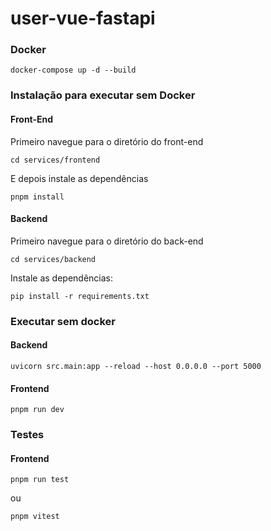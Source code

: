 # user-vue-fastapi

### Docker
```
docker-compose up -d --build
```

### Instalação para executar sem Docker

#### Front-End
Primeiro navegue para o diretório do front-end
```
cd services/frontend
```
E depois instale as dependências

```
pnpm install
```

#### Backend
Primeiro navegue para o diretório do back-end
```
cd services/backend
```
Instale as dependências: 
```
pip install -r requirements.txt
```
### Executar sem docker
#### Backend
```
uvicorn src.main:app --reload --host 0.0.0.0 --port 5000
```
#### Frontend
```
pnpm run dev
```
### Testes
#### Frontend
```
pnpm run test
```
ou
```
pnpm vitest
```
